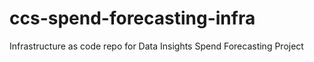 # ccs-spend-forecasting-infra
Infrastructure as code repo for Data Insights Spend Forecasting Project
